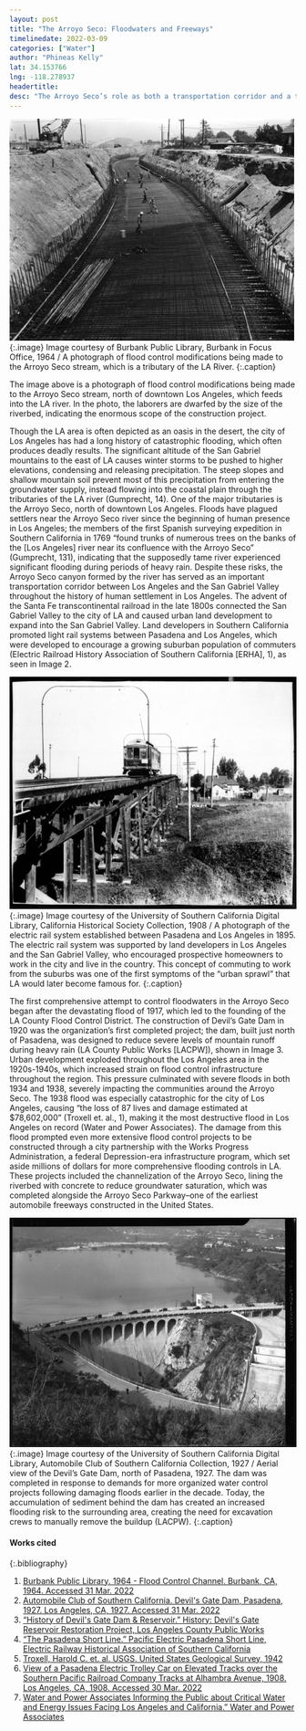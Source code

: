 ```yaml
---
layout: post
title: "The Arroyo Seco: Floodwaters and Freeways"
timelinedate: 2022-03-09
categories: ["Water"]
author: "Phineas Kelly"
lat: 34.153766
lng: -118.278937
headertitle: 
desc: "The Arroyo Seco’s role as both a transportation corridor and a tributary of the LA river"
---
```


![1964 - Flood Control Channel](images/arroyofloodcontrolPBK.jpeg)
   {:.image}
Image courtesy of Burbank Public Library, Burbank in Focus Office, 1964 / A photograph of flood control modifications being made to the Arroyo Seco stream, which is a tributary of the LA River.
   {:.caption} 

The image above is a photograph of flood control modifications being made to the Arroyo Seco stream, north of downtown Los Angeles, which feeds into the LA river. In the photo, the laborers are dwarfed by the size of the riverbed, indicating the enormous scope of the construction project.

Though the LA area is often depicted as an oasis in the desert, the city of Los Angeles has had a long history of catastrophic flooding, which often produces deadly results. The significant altitude of the San Gabriel mountains to the east of LA causes winter storms to be pushed to higher elevations, condensing and releasing precipitation. The steep slopes and shallow mountain soil prevent most of this precipitation from entering the groundwater supply, instead flowing into the coastal plain through the tributaries of the LA river (Gumprecht, 14). One of the major tributaries is the Arroyo Seco, north of downtown Los Angeles. Floods have plagued settlers near the Arroyo Seco river since the beginning of human presence in Los Angeles; the members of the first Spanish surveying expedition in Southern California in 1769 “found trunks of numerous trees on the banks of the [Los Angeles] river near its confluence with the Arroyo Seco” (Gumprecht, 131), indicating that the supposedly tame river experienced significant flooding during periods of heavy rain. Despite these risks, the Arroyo Seco canyon formed by the river has served as an important transportation corridor between Los Angeles and the San Gabriel Valley throughout the history of human settlement in Los Angeles. The advent of the Santa Fe transcontinental railroad in the late 1800s connected the San Gabriel Valley to the city of LA and caused urban land development to expand into the San Gabriel Valley. Land developers in Southern California promoted light rail systems between Pasadena and Los Angeles, which were developed to encourage a growing suburban population of commuters (Electric Railroad History Association of Southern California [ERHA], 1), as seen in Image 2.

![View of a Pasadena Electric Trolley Car on Elevated Tracks over the Southern Pacific Railroad Company Tracks at Alhambra Avenue, 1908](images/pasadenatrolleyPBK.jpeg)
   {:.image}
Image courtesy of the University of Southern California Digital Library, California Historical Society Collection, 1908 / A photograph of the electric rail system established between Pasadena and Los Angeles in 1895. The electric rail system was supported by land developers in Los Angeles and the San Gabriel Valley, who encouraged prospective homeowners to work in the city and live in the country. This concept of commuting to work from the suburbs was one of the first symptoms of the “urban sprawl” that LA would later become famous for.
   {:.caption} 

The first comprehensive attempt to control floodwaters in the Arroyo Seco began after the devastating flood of 1917, which led to the founding of the LA County Flood Control District. The construction of Devil’s Gate Dam in 1920 was the organization’s first completed project; the dam, built just north of Pasadena, was designed to reduce severe levels of mountain runoff during heavy rain (LA County Public Works [LACPW]), shown in Image 3. Urban development exploded throughout the Los Angeles area in the 1920s-1940s, which increased strain on flood control infrastructure throughout the region. This pressure culminated with severe floods in both 1934 and 1938, severely impacting the communities around the Arroyo Seco. The 1938 flood was especially catastrophic for the city of Los Angeles, causing “the loss of 87 lives and damage estimated at $78,602,000” (Troxell et. al., 1), making it the most destructive flood in Los Angeles on record (Water and Power Associates). The damage from this flood prompted even more extensive flood control projects to be constructed through a city partnership with the Works Progress Administration, a federal Depression-era infrastructure program, which set aside millions of dollars for more comprehensive flooding controls in LA. These projects included the channelization of the Arroyo Seco, lining the riverbed with concrete to reduce groundwater saturation, which was completed alongside the Arroyo Seco Parkway–one of the earliest automobile freeways constructed in the United States.

![Devil’s Gate Dam, Pasadena, 1927](images/devilsgatePBK.jpeg)
   {:.image}
Image courtesy of the University of Southern California Digital Library, Automobile Club of Southern California Collection, 1927 / Aerial view of the Devil’s Gate Dam, north of Pasadena, 1927. The dam was completed in response to demands for more organized water control projects following damaging floods earlier in the decade. Today, the accumulation of sediment behind the dam has created an increased flooding risk to the surrounding area, creating the need for excavation crews to manually remove the buildup (LACPW).
   {:.caption} 


#### Works cited

{:.bibliography}
1. [Burbank Public Library. 1964 - Flood Control Channel. Burbank, CA, 1964. Accessed 31 Mar. 2022](https://burbankinfocus.org/islandora/object/islandora%3A1041)
2. [Automobile Club of Southern California. Devil's Gate Dam, Pasadena, 1927. Los Angeles, CA, 1927. Accessed 31 Mar. 2022](http://doi.org/10.25549/acsc-m1083)
3. [“History of Devil's Gate Dam & Reservoir.” History: Devil's Gate Reservoir Restoration Project, Los Angeles County Public Works](https://pw.lacounty.gov/swe/devilsgate/history)
4. [“The Pasadena Short Line.” Pacific Electric Pasadena Short Line, Electric Railway Historical Association of Southern California](http://www.erha.org/pensl.htm)
5. [Troxell, Harold C. et. al. USGS. United States Geological Survey, 1942](https://pubs.usgs.gov/wsp/0844/report.pdf)
6. [View of a Pasadena Electric Trolley Car on Elevated Tracks over the Southern Pacific Railroad Company Tracks at Alhambra Avenue, 1908. Los Angeles, CA, 1908. Accessed 30 Mar. 2022](http://doi.org/10.25549/chs-m20352)
7. [Water and Power Associates Informing the Public about Critical Water and Energy Issues Facing Los Angeles and California.” Water and Power Associates](https://waterandpower.org/museum/Los_Angeles_River_The_Unpredictable!.html)
